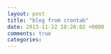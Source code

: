 ```yaml
---
layout: post
title: "blog from crontab"
date: 2013-11-22 18:28:02 +0000
comments: true
categories: 
---
```

